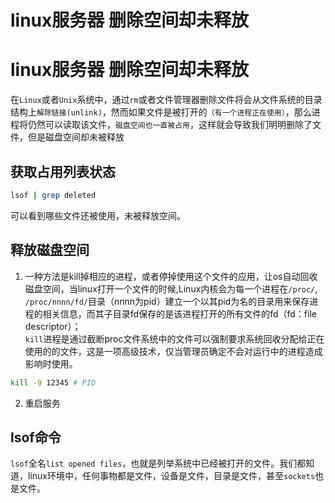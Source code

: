 # linux服务器 删除空间却未释放

# linux服务器 删除空间却未释放
在`Linux`或者`Unix`系统中，通过`rm`或者文件管理器删除文件将会从文件系统的目录结构上`解除链接(unlink)`，然而如果文件是被打开的`（有一个进程正在使用）`，那么进程将仍然可以读取该文件，`磁盘空间也一直被占用`，这样就会导致我们明明删除了文件，但是磁盘空间却未被释放

## 获取占用列表状态
```sh
lsof | grep deleted
```
可以看到哪些文件还被使用，未被释放空间。  
## 释放磁盘空间
1. 一种方法是kill掉相应的进程，或者停掉使用这个文件的应用，让os自动回收磁盘空间，当linux打开一个文件的时候,Linux内核会为每一个进程在`/proc/`, `/proc/nnnn/fd/`目录（nnnn为pid）建立一个以其pid为名的目录用来保存进程的相关信息，而其子目录fd保存的是该进程打开的所有文件的fd（fd：file descriptor）；  
`kill`进程是通过截断proc文件系统中的文件可以强制要求系统回收分配给正在使用的的文件，这是一项高级技术，仅当管理员确定不会对运行中的进程造成影响时使用。  
  
```sh
kill -9 12345 # PID
```
2. 重启服务

## lsof命令
`lsof`全名`list opened files`，也就是列举系统中已经被打开的文件。我们都知道，linux环境中，任何事物都是文件，设备是文件，目录是文件，甚至`sockets`也是文件。

